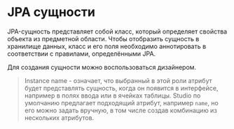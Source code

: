 # JPA сущности

JPA-сущность представляет собой класс, который определяет свойства объекта из предметной области. Чтобы отобразить сущность в хранилище данных, класс и его поля необходимо аннотировать в соответствии с правилами, определёнными JPA.

Для создания сущности можно воспользоваться дизайнером.

> Instance name - означает, что выбранный в этой роли атрибут будет представлять сущность, когда он появится в интерфейсе, например в полях ввода или в ячейках таблицы. Studio по умолчанию предлагает подходящий атрибут, например `name`, но его можно задать вручную, в том числе создав комбинацию из нескольких атрибутов. 